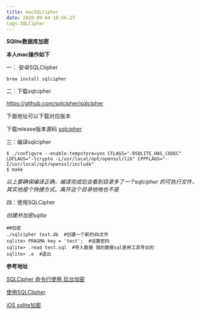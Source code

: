 ```yaml
---
title: macSQLCipher
date: 2020-09-04 18:56:27
tags:SQLCipher
---
```




**SQlite数据库加密**

**本人mac操作如下**

一： 安卓SQLClipher

~~~
brew install sqlcipher
~~~



二：下载sqlcipher

https://github.com/sqlcipher/sqlcipher

下面地址可以下载对应版本

下载release版本源码 [sqlcipher](https://github.com/sqlcipher/sqlcipher/releases/tag/v3.3.1)



三：编译sqlcipher

~~~
$ ./configure --enable-tempstore=yes CFLAGS="-DSQLITE_HAS_CODEC" LDFLAGS="-lcrypto -L/usr/local/opt/openssl/lib" CPPFLAGS="-I/usr/local/opt/openssl/include"
$ make
~~~

*以上要确保编译正确，编译完成后会看到目录多了一个sqlcipher 的可执行文件，其实他是个快捷方式。离开这个目录他啥也不是*



四：使用SQLCipher

*创建并加密sqlite*

~~~
##加密
./sqlcipher test.db  #创建一个新的db文件
sqlite> PRAGMA key = 'test';  #设置密码
sqlite> .read test.sql  #导入数据 我的数据sql是用工具导出的
sqlite> .e  #退出
~~~



**参考地址**

[SQLCipher 命令行使用 后台加密](https://blog.csdn.net/sskicgah/article/details/37502433)

[使用SQLClipher](https://luowei.github.io/%E6%95%B0%E6%8D%AE%E5%BA%93/sqlite-encrypt-with-sqlcipher.html)

[iOS sqlite加密](https://www.dazhuanlan.com/2019/10/28/5db613916c202/)

